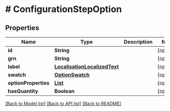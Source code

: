 # # ConfigurationStepOption


## Properties 


Name | Type | Description | Notes
------------ | ------------- | ------------- | -------------
**id**| **String** |   | [optional]
**grn**| **String** |   | [optional]
**label**| [**LocalisationLocalizedText**](LocalisationLocalizedText.md) |   | [optional]
**swatch**| [**OptionSwatch**](OptionSwatch.md) |   | [optional]
**optionProperties**| [**List<ConfigurationOptionProperty>**](ConfigurationOptionProperty.md) |   | [optional]
**hasQuantity**| **Boolean** |   | [optional]


[[Back to Model list]](../../README.md#models) [[Back to API list]](../../README.md#endpoints) [[Back to README]](../../README.md)

